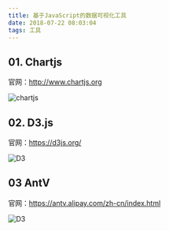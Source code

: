 ```yaml
---
title: 基于JavaScript的数据可视化工具
date: 2018-07-22 08:03:04
tags: 工具
---
```


## 01. Chartjs

官网：http://www.chartjs.org

![chartjs](/images/chartjs.png)

## 02. D3.js

官网：https://d3js.org/

![D3](/images/d3.png)


## 03 AntV

官网：https://antv.alipay.com/zh-cn/index.html

![D3](/images/antv.png)